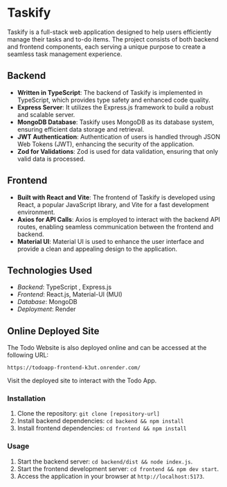 # Taskify

Taskify is a full-stack web application designed to help users efficiently manage their tasks and to-do items. The project consists of both backend and frontend components, each serving a unique purpose to create a seamless task management experience.

## Backend

- **Written in TypeScript**: The backend of Taskify is implemented in TypeScript, which provides type safety and enhanced code quality.
- **Express Server**: It utilizes the Express.js framework to build a robust and scalable server.
- **MongoDB Database**: Taskify uses MongoDB as its database system, ensuring efficient data storage and retrieval.
- **JWT Authentication**: Authentication of users is handled through JSON Web Tokens (JWT), enhancing the security of the application.
- **Zod for Validations**: Zod is used for data validation, ensuring that only valid data is processed.

## Frontend

- **Built with React and Vite**: The frontend of Taskify is developed using React, a popular JavaScript library, and Vite for a fast development environment.
- **Axios for API Calls**: Axios is employed to interact with the backend API routes, enabling seamless communication between the frontend and backend.
- **Material UI**: Material UI is used to enhance the user interface and provide a clean and appealing design to the application.

## Technologies Used

- *Backend*: TypeScript , Express.js
- *Frontend*: React.js, Material-UI (MUI)
- *Database*: MongoDB
- *Deployment*: Render

## Online Deployed Site

The Todo Website is also deployed online and can be accessed at the following URL:

`https://todoapp-frontend-k3ut.onrender.com/`

Visit the deployed site to interact with the Todo App.

### Installation

1. Clone the repository: `git clone [repository-url]`
2. Install backend dependencies: `cd backend && npm install`
3. Install frontend dependencies: `cd frontend && npm install`

### Usage

1. Start the backend server: `cd backend/dist && node index.js`.
2. Start the frontend development server: `cd frontend && npm dev start`.
3. Access the application in your browser at `http://localhost:5173`.
